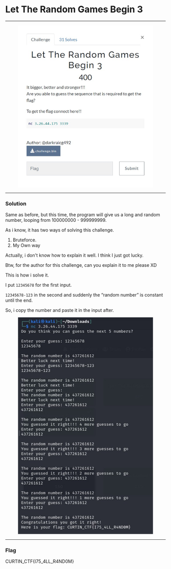 # Let The Random Games Begin 3

***

<figure><img src="../../../.gitbook/assets/image (13).png" alt=""><figcaption></figcaption></figure>

***

### Solution

Same as before, but this time, the program will give us a long and random number, looping from 100000000 - 999999999.

As i know, it has two ways of solving this challenge.

1. Bruteforce.
2. My Own way

Actually, i don't know how to explain it well. I think I just got lucky.

Btw, for the author for this challenge, can you explain it to me please XD

This is how i solve it.

I put `12345678` for the first input.

`12345678-123` in the second and suddenly the “random number” is constant until the end.

So, i copy the number and paste it in the input after.

<figure><img src="../../../.gitbook/assets/image (14).png" alt=""><figcaption></figcaption></figure>

***

### Flag

CURTIN\_CTF{I75\_4LL\_R4ND0M}
